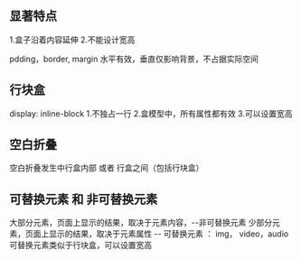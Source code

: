 ## 显著特点

1.盒子沿着内容延伸
2.不能设计宽高

pdding，border, margin
水平有效，垂直仅影响背景，不占据实际空间

## 行块盒
display: inline-block
1.不独占一行
2.盒模型中，所有属性都有效
3.可以设置宽高

## 空白折叠
空白折叠发生中行盒内部 或者 行盒之间（包括行块盒）

## 可替换元素 和 非可替换元素
大部分元素，页面上显示的结果，取决于元素内容，--非可替换元素
少部分元素，页面上显示的结果，取决于元素属性 -- 可替换元素 ： img， video，audio
可替换元素类似于行块盒，可以设置宽高